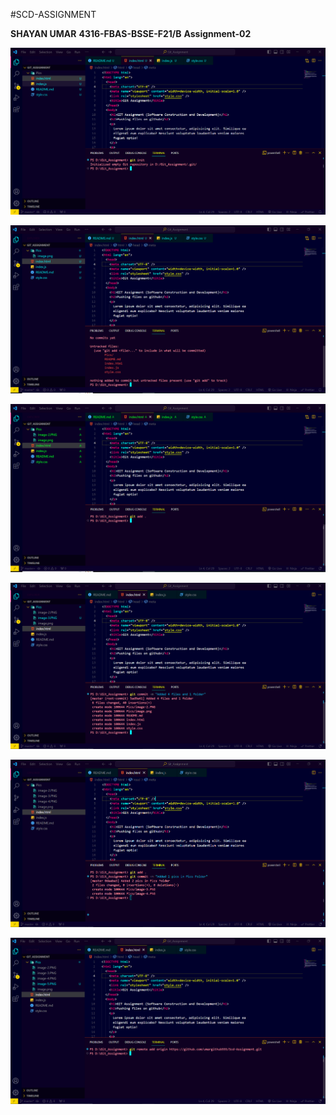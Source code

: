 #SCD-ASSIGNMENT

**SHAYAN UMAR**
**4316-FBAS-BSSE-F21/B**
**Assignment-02**


![git init](./pics/image-1.png)

![git status](./pics/image-2.png)

![git add .](./pics/image-3.png)

![git commit](./pics/image-4.png)

![git add . commit ](./pics/image-5.png)

![git remote](./pics/image-6.png)
